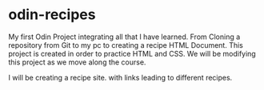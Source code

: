 # odin-recipes

My first Odin Project integrating all that I have learned. From Cloning a repository from Git to my pc to creating a recipe HTML Document.
This project is created in order to practice HTML and CSS. We will be modifying this project as we move along the course. 

I will be creating a recipe site. with links leading to different recipes.